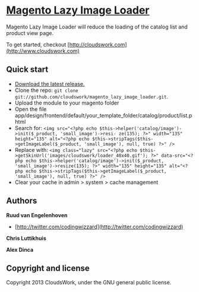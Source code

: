 # [Magento Lazy Image Loader](http://www.cloudswork.com)

Magento Lazy Image Loader will reduce the loading of the catalog list and product view page.

To get started, checkout [http://cloudswork.com](http://www.cloudswork.com)

## Quick start
* [Download the latest release.](https://github.com/cloudswork/magento-bootstrap/archive/master.zip)
* Clone the repo: `git clone git://github.com/cloudswork/magento_lazy_image_loader.git`.
* Upload the module to your magento folder
* Open the file app/design/frontend/default/your_template_folder/catalog/product/list.phtml
* Search for: ```<img src="<?php echo $this->helper('catalog/image')->init($_product, 'small_image')->resi- ze(135); ?>" width="135" height="135" alt="<?php echo $this->stripTags($this->getImageLabel($_product, 'small_image'), null, true) ?>" />```
* Replace with: ```<img class="lazy" src="<?php echo $this->getSkinUrl('images/cloudswork/loader_40x40.gif'); ?>" data-src="<?php echo $this->helper('catalog/image')->init($_product, 'small_image')->resize(135); ?>" width="135" height="135" alt="<?php echo $this->stripTags($this->getImageLabel($_product, 'small_image'), null, true) ?>" />```
* Clear your cache in admin > system > cache management

## Authors

**Ruud van Engelenhoven**
+ [http://twitter.com/codingwizzard](http://twitter.com/codingwizzard)

**Chris Luttikhuis**

**Alex Dinca**

## Copyright and license
Copyright 2013 CloudsWork, under the GNU general public license.
